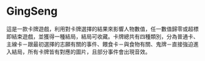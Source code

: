 # GingSeng
這是一款卡牌遊戲，利用對卡牌選擇的結果來影響人物數值，任一數值歸零或超標即結束遊戲，並獲得一種結局，結局可收藏。卡牌總共有四種類別，分為普通卡、主線卡－跟最初選擇的志願有關的事件、餵食卡－與食物有關、鬼牌－直接強迫進入結局，所有卡牌皆有對應的圖片，且部分事件會出現音效。
